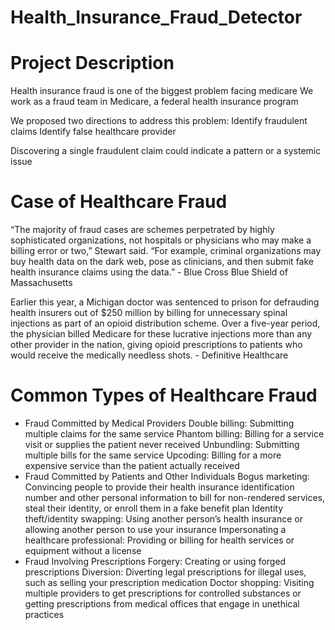 # Health_Insurance_Fraud_Detector

# Project Description
Health insurance fraud is one of the biggest problem facing medicare
We work as a fraud team in Medicare, a federal health insurance program

We proposed two directions to address this problem:
Identify fraudulent claims 
Identify false healthcare provider

Discovering a single fraudulent claim could indicate a pattern or a systemic issue

# Case of Healthcare Fraud
“The majority of fraud cases are schemes perpetrated by highly sophisticated organizations, not hospitals or physicians who may make a billing error or two,” Stewart said. 
“For example, criminal organizations may buy health data on the dark web, pose as clinicians, and then submit fake health insurance claims using the data.”
                                                                                                                            - Blue Cross Blue Shield of Massachusetts

Earlier this year, a Michigan doctor was sentenced to prison for defrauding health insurers out of $250 million by billing for unnecessary spinal injections as part of an opioid distribution scheme. Over a five-year period, the physician billed Medicare for these lucrative injections more than any other provider in the nation, giving opioid prescriptions to patients who would receive the medically needless shots. 
                                                                                                                            - Definitive Healthcare
# Common Types of Healthcare Fraud
- Fraud Committed by Medical Providers
Double billing: Submitting multiple claims for the same service
Phantom billing: Billing for a service visit or supplies the patient never received
Unbundling: Submitting multiple bills for the same service
Upcoding: Billing for a more expensive service than the patient actually received
- Fraud Committed by Patients and Other Individuals
Bogus marketing: Convincing people to provide their health insurance identification number and other personal information to bill for non-rendered services, steal their identity, or enroll them in a fake benefit plan
Identity theft/identity swapping: Using another person’s health insurance or allowing another person to use your insurance
Impersonating a healthcare professional: Providing or billing for health services or equipment without a license
- Fraud Involving Prescriptions
Forgery: Creating or using forged prescriptions
Diversion: Diverting legal prescriptions for illegal uses, such as selling your prescription medication
Doctor shopping: Visiting multiple providers to get prescriptions for controlled substances or getting prescriptions from medical offices that engage in unethical practices
